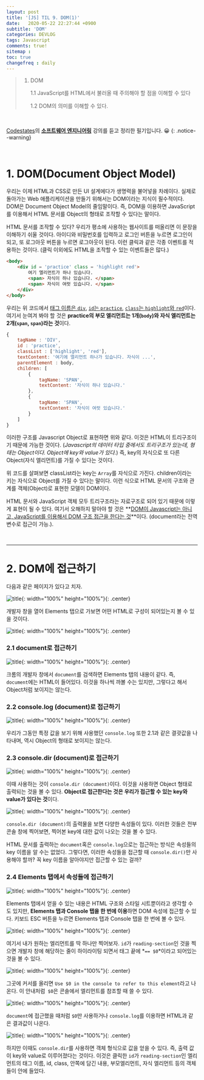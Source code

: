```yaml
---
layout: post
title: '[JS] TIL 9. DOM(1)'
date:   2020-05-22 22:27:44 +0900
subtitle: 'DOM'
categories: DEVLOG
tags: Javascript
comments: true!
sitemap :
toc: true
changefreq : daily
---
```


> 1. DOM
> 
>    1.1 JavaScript를 HTML에서 불러올 때 주의해야 할 점을 이해할 수 있다
>    
>    1.2 DOM의 의미를 이해할 수 있다. 

<br>

[Codestates](https://codestates.com/)의 **[소프트웨어 엔지니어링](https://codestates.com/course/software-engineering)** 강의를 듣고 정리한 필기입니다. 😀 
{: .notice--warning}

<br>

# 1. DOM(Document Object Model)

우리는 이제 HTML과 CSS로 만든 UI 설계에다가 생명력을 불어넣을 차례이다. 실제로 돌아가는 Web 애플리케이션을 만들기 위해서는 DOM이라는 지식이 필수적이다. DOM은 Document Object Model의 줄임말이다. 즉, DOM을 이용하면 JavaScript를 이용해서 HTML 문서를 Object의 형태로 조작할 수 있다는 말이다.

HTML 문서를 조작할 수 있다? 우리가 평소에 사용하는 웹사이트를 떠올리면 이 문장을 이해하기 쉬울 것이다. 아이디와 비밀번호를 입력하고 로그인 버튼을 누르면 로그인이 되고, 또 로그아웃 버튼을 누르면 로그아웃이 된다. 이런 클릭과 같은 각종 이벤트를 적용하는 것이다. (클릭 이외에도 HTML을 조작할 수 있는 이벤트들은 많다.)

```html
<body>
    <div id = 'practice' class = 'highlight red'>
        여기 엘리먼트가 하나 있습니다.
        <span> 자식이 하나 있습니다. </span>
        <span> 자식이 여럿 있습니다. </span>        
    </div>
</body>
```

우리는 위 코드에서 <u>태그 이름은 `div`</u>, <u>`id`는 `practice`</u>, <u>`class`는 `highlight`와 `red`</u>이다. 여기서 눈여겨 봐야 할 것은 **practice의 부모 엘리먼트는 1개(`body`)와 자식 엘리먼트는 2개(`span`, `span`)라는 것**이다.

```js
{
    tagName : 'DIV',
    id : 'practice',
    classList : ['highlight', 'red'],
    textContent: '여기에 엘리먼트 하나가 있습니다. 자식이 ...',
    parentElement : body,
    children: [
        {
            tagName: 'SPAN',
            textContent: '자식이 하나 있습니다.'
        },
        {
            tagName: 'SPAN',
            textContent: '자식이 여럿 있습니다.'
        }
    ]
}
```

이러한 구조를 Javascript Object로 표현하면 위와 같다. 이것은 HTML이 트리구조이기 때문에 가능한 것이다. (*Javascript의 데이터 타입 중에서도 트리구조가 있는데, 형태는 Object이다. Object에 key와 value가 있다.*) 즉, key의 자식으로 또 다른 Object(자식 엘리먼트)를 가질 수 있다는 것이다.

위 코드를 살펴보면 classList라는 key는 `Array`를 자식으로 가진다. children이라는 키는 자식으로 Object를 가질 수 있다는 말이다. 이런 식으로 HTML 문서의 구조와 관계를 객체(Object)로 표현한 모델이 DOM이다.

HTML 문서와 JavaScript 객체 모두 트리구조라는 자료구조로 되어 있기 때문에 이렇게 표현이 될 수 있다. 여기서 오해하지 말아야 할 것은 **<u>DOM이 Javascript는 아니고, JavaScript를 이용해서 DOM 구조 접근을 한다는 것</u>**이다. (document라는 전역변수로 접근이 가능.).

<br>

***

# 2. DOM에 접근하기

다음과 같은 페이지가 있다고 치자. 

![title](/assets/img/JS-TIL/TIL9/2020-05-22-JS-TIL9-1.png){: width="100%" height="100%"}{: .center}

개발자 창을 열어 Elements 탭으로 가보면 어떤 HTML로 구성이 되어있는지 볼 수 있을 것이다.

![title](/assets/img/JS-TIL/TIL9/2020-05-22-JS-TIL9-2.png){: width="100%" height="100%"}{: .center}

### 2.1 document로 접근하기

![title](/assets/img/JS-TIL/TIL9/2020-05-22-JS-TIL9-3.png){: width="100%" height="100%"}{: .center}

크롬의 개발자 창에서 `document`를 검색하면 Elements 탭의 내용이 같다. 즉, `document`에는 HTML이 들어있다. 이것을 하나씩 까볼 수는 있지만, 그렇다고 해서 Object처럼 보이지는 않는다.

### 2.2 console.log (document)로 접근하기

![title](/assets/img/JS-TIL/TIL9/2020-05-22-JS-TIL9-4.png){: width="100%" height="100%"}{: .center}

우리가 그동안 특정 값을 보기 위해 사용했던 `console.log` 또한 2.1과 같은 결괏값을 나타내며, 역시 Object의 형태로 보이지는 않는다.

### 2.3 console.dir (document)로 접근하기

![title](/assets/img/JS-TIL/TIL9/2020-05-22-JS-TIL9-5.png){: width="100%" height="100%"}{: .center}

이때 사용하는 것이 `console.dir (document)`이다. 이것을 사용하면 Object 형태로 출력되는 것을 볼 수 있다. **Object로 접근한다는 것은 우리가 접근할 수 있는 key와 value가 있다는 것**이다.

![title](/assets/img/JS-TIL/TIL9/2020-05-22-JS-TIL9-6.png){: width="100%" height="100%"}{: .center} 

`console.dir (document)`의 출력물을 보면 다양한 속성들이 있다. 이러한 것들은 전부 콘솔 창에 찍어보면, 찍어본 key에 대한 값이 나오는 것을 볼 수 있다.

HTML 문서를 출력하는 `document`혹은 `console.log`으로는 접근하는 방식은 속성들의 key 이름을 알 수는 없었다. 그렇다면, 이러한 속성들을 접근할 때 `console.dir()`만 사용해야 할까? 꼭 key 이름을 알아야지만 접근할 수 있는 걸까?

### 2.4 Elements 탭에서 속성들에 접근하기 

![title](/assets/img/JS-TIL/TIL9/2020-05-22-JS-TIL9-7.png){: width="100%" height="100%"}{: .center} 

Elements 탭에서 얻을 수 있는 내용은 HTML 구조와 스타일 시트뿐이라고 생각할 수도 있지만, **Elements 탭과 Console 탭을 한 번에 이용**하면 DOM 속성에 접근할 수 있다. 키보드 ESC 버튼을 누르면 Elements 탭과 Console 탭을 한 번에 볼 수 있다.

![title](/assets/img/JS-TIL/TIL9/2020-05-22-JS-TIL9-8.png){: width="100%" height="100%"}{: .center} 

여기서 내가 원하는 엘리먼트를 딱 하나만 찍어보자. `id`가 `reading-section`인 것을 찍으면 개발자 창에 해당하는 줄이 하이라이팅 되면서 태그 끝에 *`== $0`*이라고 되어있는 것을 볼 수 있다. 

![title](/assets/img/JS-TIL/TIL9/2020-05-22-JS-TIL9-9.png){: width="100%" height="100%"}{: .center} 

그곳에 커서를 올리면 `Use $0 in the console to refer to this element`라고 나온다. 이 안내처럼` $0`은 콘솔에서 엘리먼트를 참조할 때 쓸 수 있다.

![title](/assets/img/JS-TIL/TIL9/2020-05-22-JS-TIL9-10.png){: width="100%" height="100%"}{: .center} 

`document`에 접근했을 때처럼 `$0`만 사용하거나 `console.log`를 이용하면 HTML과 같은 결과값이 나온다.

![title](/assets/img/JS-TIL/TIL9/2020-05-22-JS-TIL9-11.png){: width="100%" height="100%"}{: .center} 

하지만 이때도 `console.dir`를 사용하면 객체 형식으로 값을 얻을 수 있다. 즉, 출력 값이 key와 value로 이루어졌다는 것이다. 이것은 클릭한 `id`가 `reading-section`인 엘리먼트의 태그 이름, id, class, 안쪽에 담긴 내용, 부모엘리먼트, 자식 엘리먼트 등의 객체들이 안에 들었다.